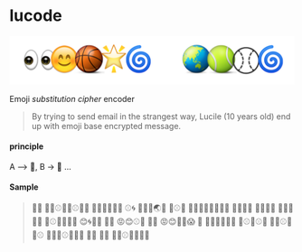 # lucode
![alt text](sample.png)

Emoji *substitution cipher* encoder

> By trying to send email in the strangest way, Lucile (10 years old) end up with emoji base encrypted message. 


#### principle
A —> 🐚, B -> 🎉 … 

#### Sample 
> 🎉🏀 🏀🎱⚾🎵🎱⚾🎾🎉 🏀🎾🌟🎉🏀😱 ⚾🌀 🍑👏😱🌏🎉 🍵⚾🌟 📀🌟😱🌟👏👏🌟🏀 👀😊👏🍄 👀😊🌟🎉 🍺😊🎉🎉😷 🍵⚾🌟🌀💧😱 😊🌀🎉🍄 🌟👏 😡😊⚾🏀 🎉😱 😡😊🌟🎾😱 🎯 👏🎷🌟🔥😷😱 🍵⚾🎷⚾🌀 🎵🎱⚾🎾 🎱⚾ 👏🎷😊⚾🏀🎾😱 🌟👏 📀😊 👀🎱⚾🎾🌟🎾📍
